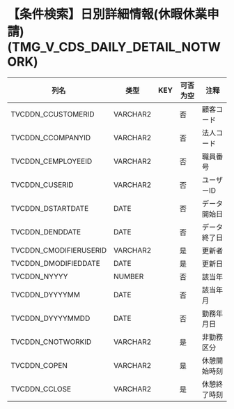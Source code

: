 # 【条件検索】日別詳細情報(休暇休業申請)(TMG_V_CDS_DAILY_DETAIL_NOTWORK)
| 列名   | 类型   | KEY  | 可否为空 | 注释   |
| ---- | ---- | ---- | ---- | ---- |
|TVCDDN_CCUSTOMERID|VARCHAR2||否|顧客コード|
|TVCDDN_CCOMPANYID|VARCHAR2||否|法人コード|
|TVCDDN_CEMPLOYEEID|VARCHAR2||否|職員番号|
|TVCDDN_CUSERID|VARCHAR2||否|ユーザーID|
|TVCDDN_DSTARTDATE|DATE||否|データ開始日|
|TVCDDN_DENDDATE|DATE||否|データ終了日|
|TVCDDN_CMODIFIERUSERID|VARCHAR2||是|更新者|
|TVCDDN_DMODIFIEDDATE|DATE||是|更新日|
|TVCDDN_NYYYY|NUMBER||否|該当年|
|TVCDDN_DYYYYMM|DATE||否|該当年月|
|TVCDDN_DYYYYMMDD|DATE||否|勤務年月日|
|TVCDDN_CNOTWORKID|VARCHAR2||是|非勤務区分|
|TVCDDN_COPEN|VARCHAR2||是|休憩開始時刻|
|TVCDDN_CCLOSE|VARCHAR2||是|休憩終了時刻|
